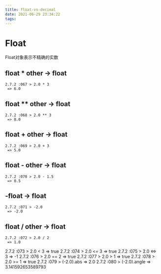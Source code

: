 ```yaml
---
title: float-vs-decimal
date: 2021-06-29 23:34:22
tags:
---
```


# Float

Float对象表示不精确的实数

## float * other → float
```shell
2.7.2 :067 > 2.0 * 3
 => 6.0
```

## float ** other → float
```shell
2.7.2 :068 > 2.0 ** 3
 => 8.0
```

## **float + other → float**

```shell
2.7.2 :069 > 2.0 + 3
 => 5.0
```

## **float - other → float**

```shell
2.7.2 :070 > 2.0 - 1.5
 => 0.5
```

## **-float → float**

```shell
2.7.2 :071 > -2.0
 => -2.0
```

## **float / other → float**

```shell
2.7.2 :072 > 2.0 / 2
 => 1.0
```

2.7.2 :073 > 2.0 < 3
 => true
2.7.2 :074 > 2.0 <= 3
 => true
2.7.2 :075 > 2.0 <=> 3
 => -1
2.7.2 :076 > 2.0 == 2
 => true
2.7.2 :077 > 2.0 > 1
 => true
2.7.2 :078 > 2.0 >= 1
 => true
2.7.2 :079 > (-2.0).abs
 => 2.0
2.7.2 :080 > (-2.0).angle
 => 3.141592653589793

